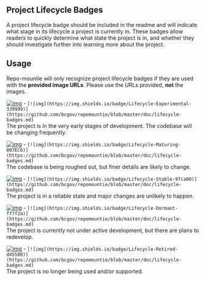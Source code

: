 ## Project Lifecycle Badges

A project lifecycle badge should be included in the readme and will indicate what stage in its lifecycle a project is currently in. These badges allow readers to quickly determine what state the project is in, and whether they should investigate further into learning more about the project.

## Usage

Repo-mountie will only recognize project lifecycle badges if they are used with the **provided image URLs**. Please use the URLs provided, **not** the images.

[![img](https://img.shields.io/badge/Lifecycle-Experimental-339999)](https://github.com/bcgov/repomountie/blob/master/doc/lifecycle-badges.md) - ```[![img](https://img.shields.io/badge/Lifecycle-Experimental-339999)](https://github.com/bcgov/repomountie/blob/master/doc/lifecycle-badges.md)```\
The project is in the very early stages of development. The codebase will be changing frequently.


[![img](https://img.shields.io/badge/Lifecycle-Maturing-007EC6)](https://github.com/bcgov/repomountie/blob/master/doc/lifecycle-badges.md) - ```[![img](https://img.shields.io/badge/Lifecycle-Maturing-007EC6)](https://github.com/bcgov/repomountie/blob/master/doc/lifecycle-badges.md)```\
The codebase is being roughed out, but finer details are likely to change.


[![img](https://img.shields.io/badge/Lifecycle-Stable-97ca00)](https://github.com/bcgov/repomountie/blob/master/doc/lifecycle-badges.md) - ```[![img](https://img.shields.io/badge/Lifecycle-Stable-97ca00)](https://github.com/bcgov/repomountie/blob/master/doc/lifecycle-badges.md)```\
The project is in a reliable state and major changes are unlikely to happen.


[![img](https://img.shields.io/badge/Lifecycle-Dormant-ff7f2a)](https://github.com/bcgov/repomountie/blob/master/doc/lifecycle-badges.md) - ```[![img](https://img.shields.io/badge/Lifecycle-Dormant-ff7f2a)](https://github.com/bcgov/repomountie/blob/master/doc/lifecycle-badges.md)```\
The project is currently not under active development, but there are plans to redevelop.


[![img](https://img.shields.io/badge/Lifecycle-Retired-d45500)](https://github.com/bcgov/repomountie/blob/master/doc/lifecycle-badges.md) - ```[![img](https://img.shields.io/badge/Lifecycle-Retired-d45500)](https://github.com/bcgov/repomountie/blob/master/doc/lifecycle-badges.md)```\
The project is no longer being used and/or supported.